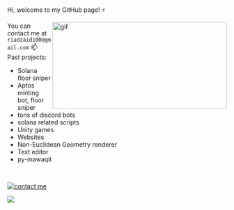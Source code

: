 Hi, welcome to my GitHub page! ⚡<br><p><img align="right" alt="gif" src="https://media.tenor.com/CeiYlOyw55oAAAAi/pokemon-pixel-art.gif" width="400" height="200" /></p>
You can contact me at `riadzaid100@gmail.com` 📫 <br>
Past projects: <br>
- Solana floor sniper
- Aptos minting bot, floor sniper
- tons of discord bots
- solana related scripts
- Unity games
- Websites
- Non-Euclidean Geometry renderer
- Text editor
- py-mawaqit

<br>

<a href="https://discord.com/channels/@me/481025697343733760"> <img src="https://discord.c99.nl/widget/theme-1/481025697343733760.png" alt="contact me">
  
![](https://komarev.com/ghpvc/?username=RiadZX)<br/> 
